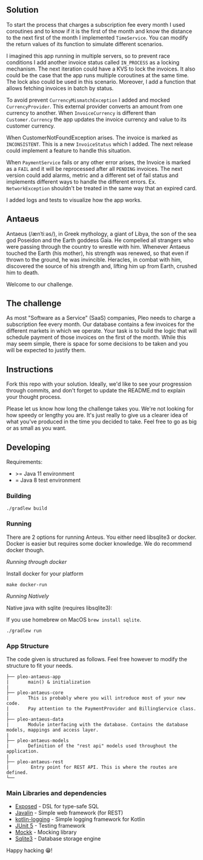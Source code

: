 ## Solution

To start the process that charges a subscription fee every month I used coroutines and to know if it is the first of the month and know the distance to the next first of the month I implemented `TimeService`.  You can modify the return values of its function to simulate different scenarios.

I imagined this app running in multiple servers, so to prevent race conditions I add another invoice status called `IN_PROCESS` as a locking mechanism. The next iteration could have a KVS to lock the invoices. It also could be the case that the app runs multiple coroutines at the same time. The lock also could be used in this scenario. Moreover, I add a function that allows fetching invoices in batch by status.

To avoid prevent `CurrencyMismatchException` I added and mocked `CurrencyProvider`. This external provider converts an amount from one currency to another. When `InvoiceCurrency` is different than `Customer.Currency` the app updates the invoice currency and value to its customer currency.

When CustomerNotFoundException arises. The invoice is marked as `INCONSISTENT`. This is a new `InvoiceStatus` which I added. The next release could implement a feature to handle this situation.

When `PaymentService` fails or any other error arises, the Invoice is marked as a `FAIL` and it will be reprocessed after all `PENDING` invoices. The next version could add alarms, metric and a different set of fail status and implements different ways to handle the different errors. Ex. `NetworkException` shouldn't be treated in the same way that an expired card.

I added logs and tests to visualize how the app works.

## Antaeus

Antaeus (/ænˈtiːəs/), in Greek mythology, a giant of Libya, the son of the sea god Poseidon and the Earth goddess Gaia. He compelled all strangers who were passing through the country to wrestle with him. Whenever Antaeus touched the Earth (his mother), his strength was renewed, so that even if thrown to the ground, he was invincible. Heracles, in combat with him, discovered the source of his strength and, lifting him up from Earth, crushed him to death.

Welcome to our challenge.

## The challenge

As most "Software as a Service" (SaaS) companies, Pleo needs to charge a subscription fee every month. Our database contains a few invoices for the different markets in which we operate. Your task is to build the logic that will schedule payment of those invoices on the first of the month. While this may seem simple, there is space for some decisions to be taken and you will be expected to justify them.

## Instructions

Fork this repo with your solution. Ideally, we'd like to see your progression through commits, and don't forget to update the README.md to explain your thought process.

Please let us know how long the challenge takes you. We're not looking for how speedy or lengthy you are. It's just really to give us a clearer idea of what you've produced in the time you decided to take. Feel free to go as big or as small as you want.

## Developing

Requirements:
- \>= Java 11 environment
- = Java 8 test environment

### Building

```
./gradlew build
```

### Running

There are 2 options for running Anteus. You either need libsqlite3 or docker. Docker is easier but requires some docker knowledge. We do recommend docker though.


*Running through docker*

Install docker for your platform

```
make docker-run
```

*Running Natively*

Native java with sqlite (requires libsqlite3):

If you use homebrew on MacOS `brew install sqlite`.

```
./gradlew run
```


### App Structure
The code given is structured as follows. Feel free however to modify the structure to fit your needs.
```
├── pleo-antaeus-app
|       main() & initialization
|
├── pleo-antaeus-core
|       This is probably where you will introduce most of your new code.
|       Pay attention to the PaymentProvider and BillingService class.
|
├── pleo-antaeus-data
|       Module interfacing with the database. Contains the database models, mappings and access layer.
|
├── pleo-antaeus-models
|       Definition of the "rest api" models used throughout the application.
|
├── pleo-antaeus-rest
|        Entry point for REST API. This is where the routes are defined.
└──
```

### Main Libraries and dependencies
* [Exposed](https://github.com/JetBrains/Exposed) - DSL for type-safe SQL
* [Javalin](https://javalin.io/) - Simple web framework (for REST)
* [kotlin-logging](https://github.com/MicroUtils/kotlin-logging) - Simple logging framework for Kotlin
* [JUnit 5](https://junit.org/junit5/) - Testing framework
* [Mockk](https://mockk.io/) - Mocking library
* [Sqlite3](https://sqlite.org/index.html) - Database storage engine

Happy hacking 😁!
